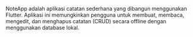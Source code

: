 NoteApp adalah aplikasi catatan sederhana yang dibangun menggunakan Flutter. Aplikasi ini memungkinkan pengguna untuk membuat, membaca, mengedit, dan menghapus catatan (CRUD) secara offline dengan menggunakan database lokal.
